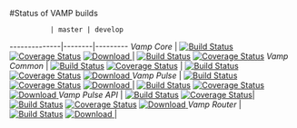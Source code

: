 #Status of VAMP builds

              | master | develop 
--------------|--------|---------
 *Vamp Core* | [![Build Status](https://travis-ci.org/magneticio/vamp-core.svg?branch=master)](https://travis-ci.org/magneticio/vamp-core) [![Coverage Status](https://coveralls.io/repos/magneticio/vamp-core/badge.svg?branch=master)](https://coveralls.io/r/magneticio/vamp-core?branch=master) [ ![Download](https://api.bintray.com/packages/magnetic-io/downloads/vamp-core/images/download.svg) ](https://bintray.com/magnetic-io/downloads/vamp-core/_latestVersion)| [![Build Status](https://travis-ci.org/magneticio/vamp-core.svg?branch=develop)](https://travis-ci.org/magneticio/vamp-core) [![Coverage Status](https://coveralls.io/repos/magneticio/vamp-core/badge.svg?branch=develop)](https://coveralls.io/r/magneticio/vamp-core?branch=develop) 
*Vamp Common*  | [![Build Status](https://travis-ci.org/magneticio/vamp-common.svg?branch=master)](https://travis-ci.org/magneticio/vamp-common) [![Coverage Status](https://coveralls.io/repos/magneticio/vamp-common/badge.svg?branch=master)](https://coveralls.io/r/magneticio/vamp-common?branch=master) | [![Build Status](https://travis-ci.org/magneticio/vamp-common.svg?branch=develop)](https://travis-ci.org/magneticio/vamp-common) [![Coverage Status](https://coveralls.io/repos/magneticio/vamp-common/badge.svg?branch=develop)](https://coveralls.io/r/magneticio/vamp-common?branch=develop) [ ![Download](https://api.bintray.com/packages/magnetic-io/vamp/common/images/download.svg) ](https://bintray.com/magnetic-io/vamp/common/_latestVersion)
*Vamp Pulse*  | [![Build Status](https://travis-ci.org/magneticio/vamp-pulse.svg?branch=master)](https://travis-ci.org/magneticio/vamp-pulse) [![Coverage Status](https://coveralls.io/repos/magneticio/vamp-pulse/badge.svg?branch=master)](https://coveralls.io/r/magneticio/vamp-pulse?branch=master) [ ![Download](https://api.bintray.com/packages/magnetic-io/downloads/vamp-pulse/images/download.svg) ](https://bintray.com/magnetic-io/downloads/vamp-pulse/_latestVersion) | [![Build Status](https://travis-ci.org/magneticio/vamp-pulse.svg?branch=develop)](https://travis-ci.org/magneticio/vamp-pulse) [![Coverage Status](https://coveralls.io/repos/magneticio/vamp-pulse/badge.svg?branch=develop)](https://coveralls.io/r/magneticio/vamp-pulse?branch=develop) [ ![Download](https://api.bintray.com/packages/magnetic-io/vamp/pulse/images/download.svg) ](https://bintray.com/magnetic-io/vamp/pulse/_latestVersion)
*Vamp Pulse API* |  [![Build Status](https://travis-ci.org/magneticio/vamp-pulse-api.svg?branch=master)](https://travis-ci.org/magneticio/vamp-pulse-api) [![Coverage Status](https://coveralls.io/repos/magneticio/vamp-pulse-api/badge.svg?branch=master)](https://coveralls.io/r/magneticio/vamp-pulse-api?branch=master)| [![Build Status](https://travis-ci.org/magneticio/vamp-pulse-api.svg?branch=develop)](https://travis-ci.org/magneticio/vamp-pulse-api) [![Coverage Status](https://coveralls.io/repos/magneticio/vamp-pulse-api/badge.svg?branch=develop)](https://coveralls.io/r/magneticio/vamp-pulse-api?branch=develop) [ ![Download](https://api.bintray.com/packages/magnetic-io/vamp/pulse-api/images/download.svg) ](https://bintray.com/magnetic-io/vamp/pulse-api/_latestVersion)
*Vamp Router* | [![Build Status](https://travis-ci.org/magneticio/vamp-router.svg?branch=master)](https://travis-ci.org/magneticio/vamp-router) [ ![Download](https://api.bintray.com/packages/magnetic-io/downloads/vamp-router/images/download.svg) ](https://bintray.com/magnetic-io/downloads/vamp-router/_latestVersion) | 

